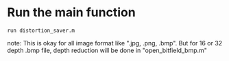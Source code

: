 # Run the main function

```
run distortion_saver.m 
```

note: 
This is okay for all image format like ".jpg, .png, .bmp". But for 16 or 32 depth .bmp file, depth reduction will be done in "open_bitfield_bmp.m"
